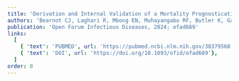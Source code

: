 ```yaml
---
title: 'Derivation and Internal Validation of a Mortality Prognostication Machine Learning Model in Ebola Virus Disease Using Iterative Point-of-Care Biomarkers'
authors: 'Bearnot CJ, Laghari R, Mbong EN, Muhayangabo RF, Butler K, Gainey M, Perera SM, Michelow IC, Tang OY, Levine AC, Colubri A, Aluisio AR'
publication: 'Open Forum Infectious Diseases, 2024; ofad689'
links:
  [
    { 'text': 'PUBMED', url: 'https://pubmed.ncbi.nlm.nih.gov/38379568'},
    { 'text': 'DOI', url: 'https://doi.org/10.1093/ofid/ofad689'},
  ]
order: 8
---
```

